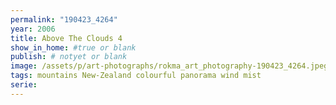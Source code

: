 ```yaml
---
permalink: "190423_4264"
year: 2006
title: Above The Clouds 4
show_in_home: #true or blank
publish: # notyet or blank
image: /assets/p/art-photographs/rokma_art_photography-190423_4264.jpeg
tags: mountains New-Zealand colourful panorama wind mist 
serie:
---
```

